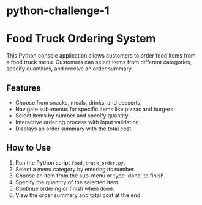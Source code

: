# python-challenge-1
# Food Truck Ordering System

This Python console application allows customers to order food items from a food truck menu. Customers can select items from different categories, specify quantities, and receive an order summary.

## Features

- Choose from snacks, meals, drinks, and desserts.
- Navigate sub-menus for specific items like pizzas and burgers.
- Select items by number and specify quantity.
- Interactive ordering process with input validation.
- Displays an order summary with the total cost.

## How to Use

1. Run the Python script `food_truck_order.py`.
2. Select a menu category by entering its number.
3. Choose an item from the sub-menu or type 'done' to finish.
4. Specify the quantity of the selected item.
5. Continue ordering or finish when done.
6. View the order summary and total cost at the end.